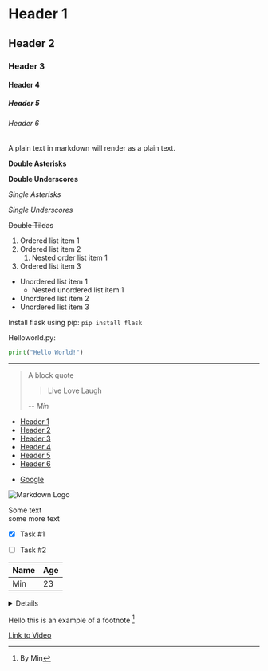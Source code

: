 <!-- There are 6 levels of headers -->
<!-- Markdown auto generate the html ids for each headers. -->
# Header 1
## Header 2
### Header 3
#### Header 4
##### Header 5
###### Header 6

<!-- A plain text in markdown will render as a plain text -->

A plain text in markdown will render as a plain text.

<!-- To bold a text, put that text in between double asterisks or double underscores -->

**Double Asterisks**

__Double Underscores__

<!-- To obtain an italic text, put that text in between single asterisk or single underscores -->

*Single Asterisks*

_Single Underscores_

<!-- To strike through a text, put that text in between double tildas -->

~~Double Tildas~~

<!-- An ordered list can be created by defining a number (1 by default) followed by a period -->

1. Ordered list item 1
1. Ordered list item 2
    1. Nested order list item 1
1. Ordered list item 3


<!-- An unordered list can be created by defining a dash -->
- Unordered list item 1
    - Nested unordered list item 1
- Unordered list item 2
- Unordered list item 3

<!-- Single-line code block can be defined using back ticks -->
Install flask using pip: `pip install flask`

<!-- Multiple-line code block can be defined using three back ticks -->

Helloworld.py: 
```python
print("Hello World!")
```

<!-- A single line can be added using three dashes -->
---

<!-- A block quote can be defined using a rigth angle bracket -->
> A block quote
>
>> Live Love Laugh
>
> --<cite> Min </cite>

<!-- Generating internal hyperlinks -->

- [Header 1](#header-1)
- [Header 2](#header-2)
- [Header 3](#header-3)
- [Header 4](#header-4)
- [Header 5](#header-5)
- [Header 6](#header-6)

<!-- External links -->
- [Google](https://www.google.com/ "Not Google")

<!-- Images -->
![Markdown Logo](https://markdown-here.com/img/icon256.png "Not Markdown") 


<!-- In markdown, you can use html tags -->
Some text <br> some more text

<!-- Checklists -->
- [X] Task #1
- [ ] Task #2


<!-- Tables -->
|Name|Age|
|----|---|
|Min|23|

<details>
<div>
<summary> Section Header</summary>

    Section Body Test
</div>
<div>
<summary> Section Header 2</summary>

    Section Body Test
</div>
</details>

<!-- Foot Notes --> 

Hello this is an example of a footnote [^1]

<!-- Footer -->
[^1]:By Min 

[Link to Video](https://www.youtube.com/watch?v=bTVIMt3XllM "Link to Video")
